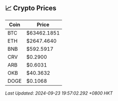 ## 📈 Crypto Prices

| Coin | Price |
| ---- | ----- |
| BTC | $63462.1851 |
| ETH | $2647.4640 |
| BNB | $592.5917 |
| CRV | $0.2900 |
| ARB | $0.6031 |
| OKB | $40.3632 |
| DOGE | $0.1068 |

_Last Updated: 2024-09-23 19:57:02.292 +0800 HKT_